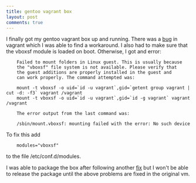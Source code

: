 ```yaml
---
title: gentoo vagrant box
layout: post
comments: true
---
```

I finally got my gentoo vagrant box up and running. There was a [bug](https://github.com/mitchellh/vagrant/issues/5070#issuecomment-75738232) in vagrant which I was able to find a workaround. I also had to make sure that the vboxsf module is loaded on boot. Otherwise, I got and error:

        Failed to mount folders in Linux guest. This is usually because
        the "vboxsf" file system is not available. Please verify that
        the guest additions are properly installed in the guest and
        can work properly. The command attempted was:

        mount -t vboxsf -o uid=`id -u vagrant`,gid=`getent group vagrant | cut -d: -f3` vagrant /vagrant
        mount -t vboxsf -o uid=`id -u vagrant`,gid=`id -g vagrant` vagrant /vagrant

        The error output from the last command was:

        /sbin/mount.vboxsf: mounting failed with the error: No such device

To fix this add

        modules="vboxsf"

to the file /etc/conf.d/modules.

I was able to package the box after following another [fix](https://github.com/mitchellh/vagrant/issues/5186#issuecomment-77355450) but I won't be able to release the package until the above problems are fixed in the original vm.
